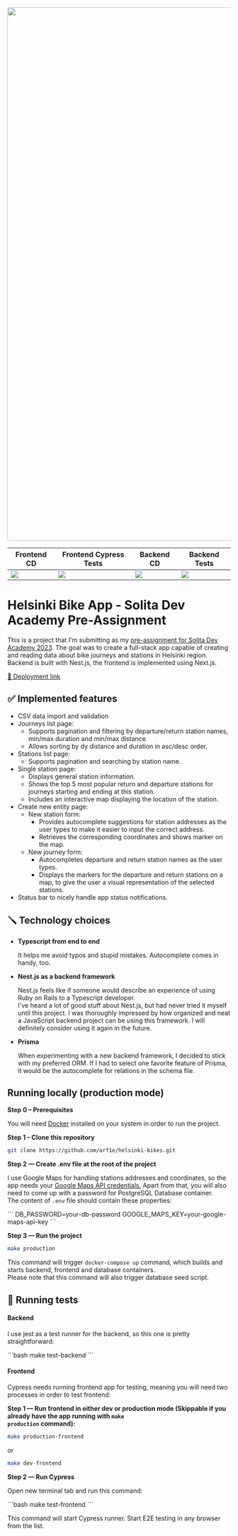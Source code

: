 <div align="center">
  <img src="https://i.ibb.co/7bnqVrS/Github-Header.png" alt="Project Banner" width="1200">
</div>

<div align="center">
  <table  caption="Build/Test status badges">
    <thead>
      <tr>
        <th>Frontend CD</th>
        <th>Frontend Cypress Tests</th>
        <th>Backend CD</th>
        <th>Backend Tests</th>
      </tr>
    </thead>
    <tbody>
      <tr>
        <td>
          <a href="https://github.com/arf1e/solita-frontend/actions/workflows/deploy.yml">
            <img src="https://github.com/arf1e/solita-frontend/actions/workflows/deploy.yml/badge.svg">
          </a> 
        </td>
        <td>
          <a href="https://cloud.cypress.io/projects/qmvwo3/runs">
            <img src="https://img.shields.io/endpoint?url=https://cloud.cypress.io/badge/simple/qmvwo3&style=flat&logo=cypress">
          </a> 
        </td>
        <td>
        <a href="https://github.com/arf1e/solita-backend/actions/workflows/api-deploy.yml">
            <img src="https://github.com/arf1e/solita-backend/actions/workflows/api-deploy.yml/badge.svg">
          </a> 
        </td>
        <td>
        <a href="https://github.com/arf1e/solita-backend/actions/workflows/api-build-and-test.yml">
          <img src="https://github.com/arf1e/solita-backend/actions/workflows/api-build-and-test.yml/badge.svg">
          </a> 
        </td>
    </tbody>
  </table>
</div>

<h1>Helsinki Bike App - Solita Dev Academy Pre-Assignment</h1>
<p>This is a project that I'm submitting as my <a href="https://github.com/solita/dev-academy-2023-exercise">pre-assignment for Solita Dev Academy 2023</a>. The goal was to create a full-stack app capable of creating and reading data about bike journeys and stations in Helsinki region. <br/> Backend is built with Nest.js, the frontend is implemented using Next.js.</p>
<a href="https://bikeapp.egorushque.space/">🔗 Deployment link</a>

<h2>✅ Implemented features</h2>
<ul>
  <li>CSV data import and validation</li>
  <li>Journeys list page: 
    <ul>
      <li>
        Supports pagination and filtering by departure/return station names, min/max duration and min/max distance
      </li>
      <li>
        Allows sorting by dy distance and duration in asc/desc order.
      </li>
    </ul>
  </li>
  <li>Stations list page: 
    <ul>
      <li>Supports pagination and searching by station name.</li>
    </ul>
  </li>
  <li>Single station page:
    <ul>
      <li>
        Displays general station information.
      </li>
      <li>
        Shows the top 5 most popular return and departure stations for journeys starting and ending at this station.
      </li>
      <li>
        Includes an interactive map displaying the location of the station.
      </li>
    </ul>
  </li>
  <li>Create new entity page:
    <ul>
      <li>
        New station form:
        <ul>
          <li>Provides autocomplete suggestions for station addresses as the user types to make it easier to input the correct address.</li>
          <li>Retrieves the corresponding coordinates and shows marker on the map.</li>
        </ul>
      </li>
      <li>
        New journey form:
        <ul>
          <li>Autocompletes departure and return station names as the user types.</li>
          <li>Displays the markers for the departure and return stations on a map, to give the user a visual representation of the selected stations.</li>
        </ul>
      </li>
    </ul>
  </li>
  <li>
    Status bar to nicely handle app status notifications.
  </li>
</ul>

<h2>🪛 Technology choices</h2>

<ul>
  <li>
    <strong>Typescript from end to end</strong>
    <p>It helps me avoid typos and stupid mistakes. Autocomplete comes in handy, too.</p>
  </li>
  <li>
    <strong>Nest.js as a backend framework</strong>
    <p>Nest.js feels like if someone would describe an experience of using Ruby on Rails to a Typescript developer. <br/> I've heard a lot of good stuff about Nest.js, but had never tried it myself until this project. I was thoroughly impressed by how organized and neat a JavaScript backend project can be using this framework. I will definitely consider using it again in the future.</p>
  </li>
   <li>
    <strong>Prisma</strong>
    <p>When experimenting with a new backend framework, I decided to stick with my preferred ORM. If I had to select one favorite feature of Prisma, it would be the autocomplete for relations in the schema file.</p>
  </li>
</ul>

<h2>Running locally (production mode)</h2>

<strong>Step 0 – Prerequisites</strong>

<p>You will need <a href="https://www.docker.com/products/docker-desktop/">Docker</a> installed on your system in order to run the project.</p>

<strong>Step 1 – Clone this repository</strong>

```bash
git clone https://github.com/arf1e/helsinki-bikes.git
```

<strong>Step 2 — Create .env file at the root of the project</strong>

<p>I use Google Maps for handling stations addresses and coordinates, so the app needs your <a href="https://developers.google.com/maps">Google Maps API credentials.</a>
Apart from that, you will also need to come up with a password for PostgreSQL Database container. <br/>
The content of <code>.env</code> file should contain these properties:
</p>
```
DB_PASSWORD=your-db-password
GOOGLE_MAPS_KEY=your-google-maps-api-key
```

<strong>Step 3 — Run the project</strong>

```bash
make production
```

<p>This command will trigger <code>docker-compose up</code> command, which builds and starts backend, frontend and database containers. <br> Please note that this command will also trigger database seed script.</p>

<h2>🧪 Running tests</h2>

<h4>Backend</h4>
<p>I use jest as a test runner for the backend, so this one is pretty straightforward:</p>
```bash
make test-backend
```

<h4>Frontend</h4>
<p>Cypress needs running frontend app for testing, meaning you will need two processes in order to test frontend:</p>

<strong>Step 1 — Run frontend in either dev or production mode (Skippable if you already have the app running with
<code>make production</code> command):</strong>

```bash
make production-frontend
```

or

```bash
make dev-frontend
```

<strong>Step 2 — Run Cypress </strong>

<p>Open new terminal tab and run this command:</p>
```bash
make test-frontend
```
<p>This command will start Cypress runner. Start E2E testing in any browser from the list.</p>
